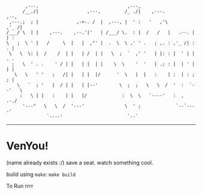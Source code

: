 ```                                                                  
       ,---.                                 ,---,                           
      /__./|                  ,---,         /_ ./|    ,---.            ,--,  
 ,---.;  ; |              ,-+-. /  |  ,---, |  ' :   '   ,'\         ,'_ /|
/___/ \  | |    ,---.    ,--.'|'   | /___/ \.  : |  /   /   |   .--. |  | :
\   ;  \ ' |   /     \  |   |  ,"' |  .  \  \ ,' ' .   ; ,. : ,'_ /| :  . |
 \   \  \: |  /    /  | |   | /  | |   \  ;  `  ,' '   | |: : |  ' | |  . .  
  ;   \  ' . .    ' / | |   | |  | |    \  \    '  '   | .; : |  | ' |  | |  
   \   \   ' '   ;   /| |   | |  |/      '  \   |  |   :    | :  | : ;  ; |  
    \   `  ; '   |  / | |   | |--'        \  ;  ;   \   \  /  '  :  `--'   \ 
     :   \ | |   :    | |   |/             :  \  \   `----'   :  ,      .-./ 
      '---"   \   \  /  '---'               \  ' ;             `--`----' 
               `----'                        `--`                            
```
______________________________________________________________________________

# VenYou!
(name already exists :/)
save a seat. watch something cool.

build using `make`:
`make build`

To Run
rrrr
